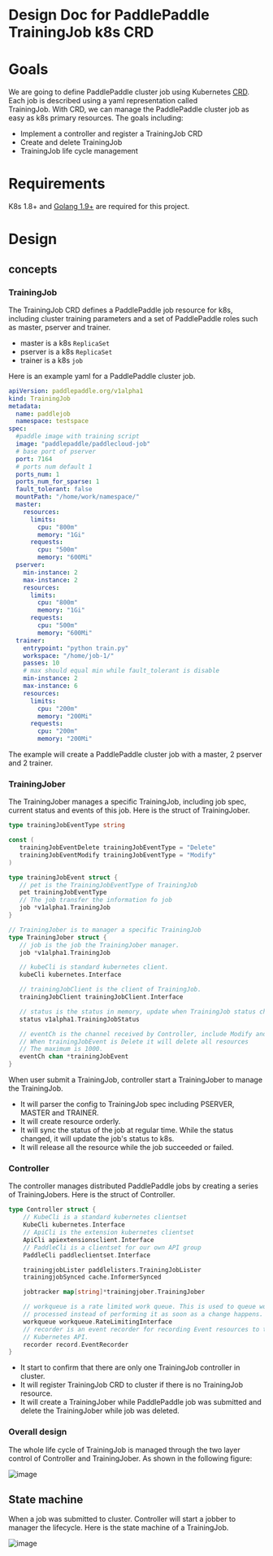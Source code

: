 # Design Doc for PaddlePaddle TrainingJob k8s CRD
# Goals
We are going to define PaddlePaddle cluster job using Kubernetes [CRD](https://kubernetes.io/docs/concepts/api-extension/custom-resources/). Each job is described using a yaml representation called  
TrainingJob. With CRD, we can manage the PaddlePaddle cluster job as easy as k8s primary resources. The goals including:

- Implement a controller and register a TrainingJob CRD
- Create and delete TrainingJob
- TrainingJob life cycle management

# Requirements

K8s 1.8+  and [Golang 1.9+](https://golang.org/dl/) are required for this project.

# Design
## concepts
### TrainingJob
The TrainingJob CRD defines a PaddlePaddle job resource for k8s, including cluster training parameters and a set of 
PaddlePaddle roles such as master, pserver and trainer.

- master is a k8s `ReplicaSet`
- pserver is a k8s `ReplicaSet`
- trainer is a k8s `job`

Here is an example yaml for a PaddlePaddle cluster job.
 
```yaml
apiVersion: paddlepaddle.org/v1alpha1
kind: TrainingJob
metadata:
  name: paddlejob
  namespace: testspace
spec:
  #paddle image with training script
  image: "paddlepaddle/paddlecloud-job"
  # base port of pserver
  port: 7164
  # ports num default 1
  ports_num: 1
  ports_num_for_sparse: 1
  fault_tolerant: false
  mountPath: "/home/work/namespace/"
  master:
    resources:
      limits:
        cpu: "800m"
        memory: "1Gi"
      requests:
        cpu: "500m"
        memory: "600Mi"
  pserver:
    min-instance: 2
    max-instance: 2
    resources:
      limits:
        cpu: "800m"
        memory: "1Gi"
      requests:
        cpu: "500m"
        memory: "600Mi"
  trainer:
    entrypoint: "python train.py"
    workspace: "/home/job-1/"
    passes: 10
    # max should equal min while fault_tolerant is disable
    min-instance: 2
    max-instance: 6
    resources:
      limits:
        cpu: "200m"
        memory: "200Mi"
      requests:
        cpu: "200m"
        memory: "200Mi"

```                                                                                         

The example will create a PaddlePaddle cluster job with a master, 2 pserver and 2 trainer.

### TrainingJober
The TrainingJober manages a specific TrainingJob, including job spec, current status and events of this job. Here is
 the struct of TrainingJober.
 
 ```go
 type trainingJobEventType string
 
 const (
 	trainingJobEventDelete trainingJobEventType = "Delete"
 	trainingJobEventModify trainingJobEventType = "Modify"
 )
 
 type trainingJobEvent struct {
 	// pet is the TrainingJobEventType of TrainingJob
 	pet trainingJobEventType
 	// The job transfer the information fo job
 	job *v1alpha1.TrainingJob
 }
 
 // TrainingJober is to manager a specific TrainingJob
 type TrainingJober struct {
 	// job is the job the TrainingJober manager.
 	job *v1alpha1.TrainingJob
 
 	// kubeCli is standard kubernetes client.
 	kubeCli kubernetes.Interface
 
 	// trainingJobClient is the client of TrainingJob.
 	trainingJobClient trainingJobClient.Interface
 
 	// status is the status in memory, update when TrainingJob status changed and update the CRD resource status.
 	status v1alpha1.TrainingJobStatus
 
 	// eventCh is the channel received by Controller, include Modify and Delete.
 	// When trainingJobEvent is Delete it will delete all resources
 	// The maximum is 1000.
 	eventCh chan *trainingJobEvent
 }
 
 ```
 When user submit a TrainingJob, controller start a TrainingJober to manage the TrainingJob. 
 - It will parser the config to TrainingJob spec including PSERVER, MASTER and TRAINER.
 - It will create resource orderly. 
 - It will sync the status of the job at regular time. While the status changed, it will update the job's status to k8s. 
 - It will release all the resource while the job succeeded or failed.
 
### Controller

The controller manages distributed PaddlePaddle jobs by creating a series of TrainingJobers. Here is the struct of 
Controller.
```go
type Controller struct {
	// KubeCli is a standard kubernetes clientset
	KubeCli kubernetes.Interface
	// ApiCli is the extension kubernetes clientset
	ApiCli apiextensionsclient.Interface
	// PaddleCli is a clientset for our own API group
	PaddleCli paddleclientset.Interface

	trainingjobLister paddlelisters.TrainingJobLister
	trainingjobSynced cache.InformerSynced

	jobtracker map[string]*trainingjober.TrainingJober

	// workqueue is a rate limited work queue. This is used to queue work to be
	// processed instead of performing it as soon as a change happens.
	workqueue workqueue.RateLimitingInterface
	// recorder is an event recorder for recording Event resources to the
	// Kubernetes API.
	recorder record.EventRecorder
}

```

- It start to confirm that there are only one TrainingJob controller in cluster.
- It will register TrainingJob CRD to cluster if there is no TrainingJob resource.
- It will create a TrainingJober while PaddlePaddle job was submitted and delete the TrainingJober while job was 
deleted.

### Overall design

The whole life cycle of TrainingJob is managed through the two layer control of Controller and TrainingJober. As 
shown in the following figure:

![image](https://github.com/qizheng09/figure/blob/master/paddlecloud/overall_design.png?raw=true)

## State machine

When a job was submitted to cluster. Controller will start a jobber to manager the lifecycle. Here is the state 
machine of a TrainingJob. 

![image](https://github.com/qizheng09/figure/blob/master/paddlecloud/state_machine.png?raw=true)


